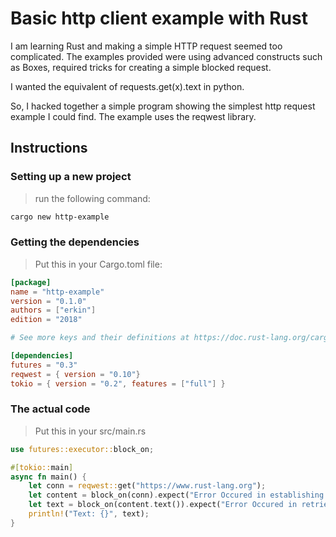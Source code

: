 # Basic http client example with Rust

I am learning Rust and making a simple HTTP request seemed too complicated. The examples provided were using advanced constructs such as Boxes, required tricks for creating a simple blocked request.

I wanted the equivalent of requests.get(x).text in python.

So, I hacked together a simple program showing the simplest http request example I could find. The example uses the reqwest library.

## Instructions

### Setting up a new project
> run the following command:
```bash
cargo new http-example
```

### Getting the dependencies
> Put this in your Cargo.toml file:
```toml
[package]
name = "http-example"
version = "0.1.0"
authors = ["erkin"]
edition = "2018"

# See more keys and their definitions at https://doc.rust-lang.org/cargo/reference/manifest.html

[dependencies]
futures = "0.3"
reqwest = { version = "0.10"}
tokio = { version = "0.2", features = ["full"] }
```

### The actual code
> Put this in your src/main.rs
```rust
use futures::executor::block_on;

#[tokio::main]
async fn main() {
    let conn = reqwest::get("https://www.rust-lang.org");
    let content = block_on(conn).expect("Error Occured in establishing conneciton");
    let text = block_on(content.text()).expect("Error Occured in retrieving the text content");
    println!("Text: {}", text);
}
```